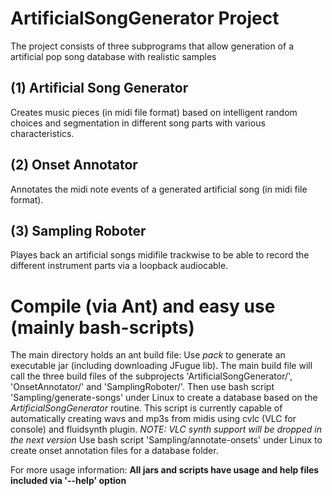 # ArtificialSongGenerator Project

The project consists of three subprograms that allow generation of a artificial pop song database with realistic samples

## (1) Artificial Song Generator

Creates music pieces (in midi file format) based on intelligent random choices and segmentation in different song parts with various characteristics.

## (2) Onset Annotator

Annotates the midi note events of a generated artificial song (in midi file format).

## (3) Sampling Roboter

Playes back an artificial songs midifile trackwise to be able to record the different instrument parts via a loopback audiocable.

# Compile (via Ant) and easy use (mainly bash-scripts)

The main directory holds an ant build file: Use *pack* to generate an executable jar (including downloading JFugue lib).
The main build file will call the three build files of the subprojects 'ArtificialSongGenerator/', 'OnsetAnnotator/' and 'SamplingRoboter/'.
Then use bash script 'Sampling/generate-songs' under Linux to create a database based on the *ArtificialSongGenerator* routine.
This script is currently capable of automatically creating wavs and mp3s from midis using cvlc (VLC for console) and fluidsynth plugin.
*NOTE: VLC synth support will be dropped in the next version*
Use bash script 'Sampling/annotate-onsets' under Linux to create onset annotation files for a database folder.

For more usage information:
**All jars and scripts have usage and help files included via '--help' option**
